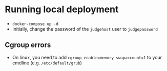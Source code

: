 # Running local deployment

 * `docker-compose up -d`
 * Initially, change the password of the `judgehost` user to `judgepassword`

## Cgroup errors

 * On linux, you need to add `cgroup_enable=memory swapaccount=1` to your cmdline (e.g. `/etc/default/grub`)
